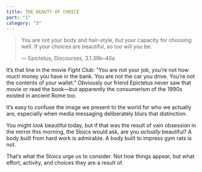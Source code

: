 ```yaml
---
title: THE BEAUTY OF CHOICE
part: "1"
category: "3"
---
```


> You are not your body and hair-style, but your capacity for choosing well. If your choices are beautiful, so too will you be.
>
> — Epictetus, Discourses, 3.1.39b–40a

It’s that line in the movie _Fight Club_: “You are not your job, you’re not how much money you have in the bank. You are not the car you drive. You’re not the contents of your wallet.” Obviously our friend Epictetus never saw that movie or read the book—but apparently the consumerism of the 1990s existed in ancient Rome too.

It’s easy to confuse the image we present to the world for who we actually are, especially when media messaging deliberately blurs that distinction.

You might _look_ beautiful today, but if that was the result of vain obsession in the mirror this morning, the Stoics would ask, are you _actually_ beautiful? A body built from hard work is admirable. A body built to impress gym rats is not.

That’s what the Stoics urge us to consider. Not how things appear, but what effort, activity, and choices they are a result of.
